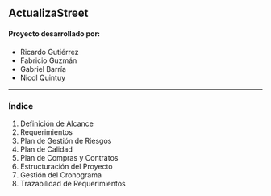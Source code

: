 ## ActualizaStreet

#### Proyecto desarrollado por:

- Ricardo Gutiérrez
- Fabricio Guzmán
- Gabriel Barría
- Nicol Quintuy

---

### Índice

1. [Definición de Alcance](Alcance.md)
2. Requerimientos
3. Plan de Gestión de Riesgos
4. Plan de Calidad
5. Plan de Compras y Contratos
6. Estructuración del Proyecto
7. Gestión del Cronograma
8. Trazabilidad de Requerimientos
